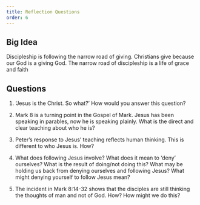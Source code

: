 ```yaml
---
title: Reflection Questions
order: 6
---
```


## Big Idea ##
Discipleship is following the narrow road of giving. Christians give because our God is a giving God. The narrow road of discipleship is a life of grace and faith 

## Questions ##
1. ‘Jesus is the Christ. So what?’ How would you answer this question?  

2. Mark 8 is a turning point in the Gospel of Mark. Jesus has been speaking in parables, now he is speaking plainly. What is the direct and clear teaching about who he is? 

3. Peter’s response to Jesus’ teaching reflects human thinking. This is different to who Jesus is. How? 

4. What does following Jesus involve? What does it mean to ‘deny’ ourselves? What is the result of doing/not doing this? What may be holding us back from denying ourselves and following Jesus? What might denying yourself to follow Jesus mean? 

5. The incident in Mark 8:14-32 shows that the disciples are still thinking the thoughts of man and not of God. How? How might we do this? 

